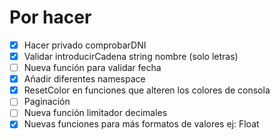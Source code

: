 # Por hacer
- [X] Hacer privado comprobarDNI
- [X] Validar introducirCadena string nombre (solo letras)
- [ ] Nueva función para validar fecha
- [X] Añadir diferentes namespace
- [X] ResetColor en funciones que alteren los colores de consola
- [ ] Paginación
- [ ] Nueva función limitador decimales
- [X] Nuevas funciones para más formatos de valores ej: Float
